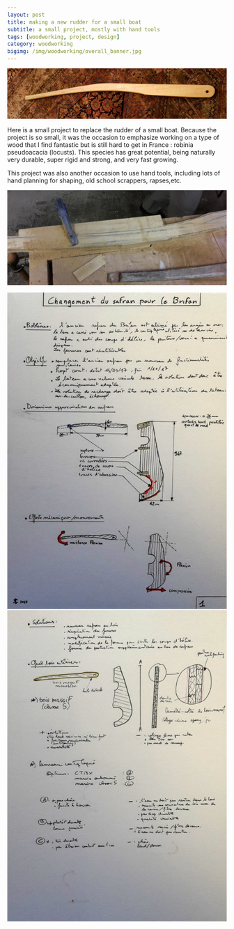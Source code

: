 ```yaml
---
layout: post
title: making a new rudder for a small boat
subtitle: a small project, mostly with hand tools
tags: [woodworking, project, design]
category: woodworking
bigimg: /img/woodworking/overall_banner.jpg
---
```

![rudder finished](/img/woodworking/rudder/barre_finie.jpg)

Here is a small project to replace the rudder of a small boat.
Because the project is so small, it was the occasion to emphasize working on a type of wood that I find fantastic but is still hard to get in France : robinia pseudoacacia (locusts).
This species has great potential, being naturally very durable, super rigid and strong, and very fast growing.

This project was also another occasion to use hand tools, including lots of hand planning for shaping, old school scrappers, rapses,etc.



![rudder in the making](/img/woodworking/rudder/barre_detourage.jpg)

![rudder in the making](/img/woodworking/rudder/safran_brifan_1.jpg)
![rudder in the making](/img/woodworking/rudder/safran_brifan_2.jpg)